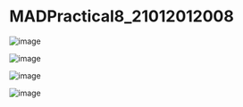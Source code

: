 # MADPractical8_21012012008
![image](https://user-images.githubusercontent.com/110628046/200517578-f05ab2c0-f214-4f86-bf5f-0737a25d4017.png)

![image](https://user-images.githubusercontent.com/110628046/200517750-4ef68036-9ac4-4f4d-9edd-b55683d7506a.png)

![image](https://user-images.githubusercontent.com/110628046/200518171-20900266-3ca8-49d1-a5a1-91c66e11ec74.png)

![image](https://user-images.githubusercontent.com/110628046/200517959-7417bf9a-7e64-4ad1-a811-aa72ffda3365.png)

